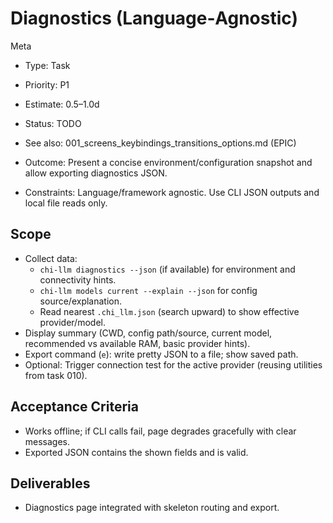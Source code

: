 # Diagnostics (Language‑Agnostic)

Meta
- Type: Task
- Priority: P1
- Estimate: 0.5–1.0d
- Status: TODO
- See also: 001_screens_keybindings_transitions_options.md (EPIC)

- Outcome: Present a concise environment/configuration snapshot and allow exporting diagnostics JSON.
- Constraints: Language/framework agnostic. Use CLI JSON outputs and local file reads only.

## Scope
- Collect data:
  - `chi-llm diagnostics --json` (if available) for environment and connectivity hints.
  - `chi-llm models current --explain --json` for config source/explanation.
  - Read nearest `.chi_llm.json` (search upward) to show effective provider/model.
- Display summary (CWD, config path/source, current model, recommended vs available RAM, basic provider hints).
- Export command (`e`): write pretty JSON to a file; show saved path.
- Optional: Trigger connection test for the active provider (reusing utilities from task 010).

## Acceptance Criteria
- Works offline; if CLI calls fail, page degrades gracefully with clear messages.
- Exported JSON contains the shown fields and is valid.

## Deliverables
- Diagnostics page integrated with skeleton routing and export.
